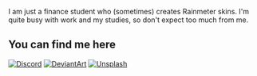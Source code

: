 I am just a finance student who (sometimes) creates Rainmeter skins. I'm quite busy with work and my studies, so don't expect too much from me.

## You can find me here

[![Discord](https://img.shields.io/badge/Discord-FFFFFF?style=for-the-badge&logo=discord&logoColor=FFFFFF&color=5865F2)](https://discord.gg/xrptSaxYcr) [![DeviantArt](https://img.shields.io/badge/DeviantArt-FFFFFF?style=for-the-badge&logo=deviantart&logoColor=FFFFFF&color=05CC47)](https://www.deviantart.com/adriaanjelle) [![Unsplash](https://img.shields.io/badge/Unsplash-FFFFFF?style=for-the-badge&logo=unsplash&logoColor=FFFFFF&color=000000)](https://unsplash.com/@adriaanjelle)
